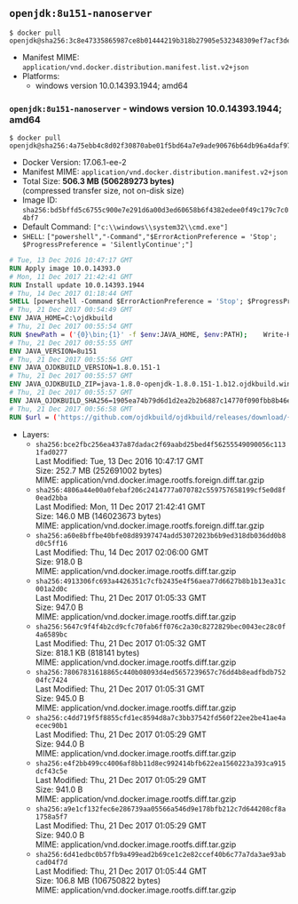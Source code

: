 ## `openjdk:8u151-nanoserver`

```console
$ docker pull openjdk@sha256:3c8e47335865987ce8b01444219b318b27905e532348309ef7acf3de06869649
```

-	Manifest MIME: `application/vnd.docker.distribution.manifest.list.v2+json`
-	Platforms:
	-	windows version 10.0.14393.1944; amd64

### `openjdk:8u151-nanoserver` - windows version 10.0.14393.1944; amd64

```console
$ docker pull openjdk@sha256:4a75ebb4c8d02f30870abe01f5bd64a7e9ade90676b64db96a4daf9791bd5d57
```

-	Docker Version: 17.06.1-ee-2
-	Manifest MIME: `application/vnd.docker.distribution.manifest.v2+json`
-	Total Size: **506.3 MB (506289273 bytes)**  
	(compressed transfer size, not on-disk size)
-	Image ID: `sha256:bd5bffd5c6755c900e7e291d6a00d3ed60658b6f4382edee0f49c179c7c04bf7`
-	Default Command: `["c:\\windows\\system32\\cmd.exe"]`
-	`SHELL`: `["powershell","-Command","$ErrorActionPreference = 'Stop'; $ProgressPreference = 'SilentlyContinue';"]`

```dockerfile
# Tue, 13 Dec 2016 10:47:17 GMT
RUN Apply image 10.0.14393.0
# Mon, 11 Dec 2017 21:42:41 GMT
RUN Install update 10.0.14393.1944
# Thu, 14 Dec 2017 01:18:44 GMT
SHELL [powershell -Command $ErrorActionPreference = 'Stop'; $ProgressPreference = 'SilentlyContinue';]
# Thu, 21 Dec 2017 00:54:49 GMT
ENV JAVA_HOME=C:\ojdkbuild
# Thu, 21 Dec 2017 00:55:54 GMT
RUN $newPath = ('{0}\bin;{1}' -f $env:JAVA_HOME, $env:PATH); 	Write-Host ('Updating PATH: {0}' -f $newPath); 	setx /M PATH $newPath;
# Thu, 21 Dec 2017 00:55:55 GMT
ENV JAVA_VERSION=8u151
# Thu, 21 Dec 2017 00:55:56 GMT
ENV JAVA_OJDKBUILD_VERSION=1.8.0.151-1
# Thu, 21 Dec 2017 00:55:57 GMT
ENV JAVA_OJDKBUILD_ZIP=java-1.8.0-openjdk-1.8.0.151-1.b12.ojdkbuild.windows.x86_64.zip
# Thu, 21 Dec 2017 00:55:57 GMT
ENV JAVA_OJDKBUILD_SHA256=1905ea74b79d6d1d2ea2b2b6887c14770f090fbb8b46e7e1bfb56e92845e9cf2
# Thu, 21 Dec 2017 00:56:58 GMT
RUN $url = ('https://github.com/ojdkbuild/ojdkbuild/releases/download/{0}/{1}' -f $env:JAVA_OJDKBUILD_VERSION, $env:JAVA_OJDKBUILD_ZIP); 	Write-Host ('Downloading {0} ...' -f $url); 	Invoke-WebRequest -Uri $url -OutFile 'ojdkbuild.zip'; 	Write-Host ('Verifying sha256 ({0}) ...' -f $env:JAVA_OJDKBUILD_SHA256); 	if ((Get-FileHash ojdkbuild.zip -Algorithm sha256).Hash -ne $env:JAVA_OJDKBUILD_SHA256) { 		Write-Host 'FAILED!'; 		exit 1; 	}; 		Write-Host 'Expanding ...'; 	Expand-Archive ojdkbuild.zip -DestinationPath C:\; 		Write-Host 'Renaming ...'; 	Move-Item 		-Path ('C:\{0}' -f ($env:JAVA_OJDKBUILD_ZIP -Replace '.zip$', '')) 		-Destination $env:JAVA_HOME 	; 		Write-Host 'Verifying install ...'; 	Write-Host '  java -version'; java -version; 	Write-Host '  javac -version'; javac -version; 		Write-Host 'Removing ...'; 	Remove-Item ojdkbuild.zip -Force; 		Write-Host 'Complete.';
```

-	Layers:
	-	`sha256:bce2fbc256ea437a87dadac2f69aabd25bed4f56255549090056c1131fad0277`  
		Last Modified: Tue, 13 Dec 2016 10:47:17 GMT  
		Size: 252.7 MB (252691002 bytes)  
		MIME: application/vnd.docker.image.rootfs.foreign.diff.tar.gzip
	-	`sha256:4806a44e00a0febaf206c2414777a070782c559757658199cf5e0d8f0ead2bba`  
		Last Modified: Mon, 11 Dec 2017 21:42:41 GMT  
		Size: 146.0 MB (146023673 bytes)  
		MIME: application/vnd.docker.image.rootfs.foreign.diff.tar.gzip
	-	`sha256:a60e8bffbe40bfe08d89397474add53072023b6b9ed318db036dd0b8d0c5ff16`  
		Last Modified: Thu, 14 Dec 2017 02:06:00 GMT  
		Size: 918.0 B  
		MIME: application/vnd.docker.image.rootfs.diff.tar.gzip
	-	`sha256:4913306fc693a4426351c7cfb2435e4f56aea77d6627b8b1b13ea31c001a2d0c`  
		Last Modified: Thu, 21 Dec 2017 01:05:33 GMT  
		Size: 947.0 B  
		MIME: application/vnd.docker.image.rootfs.diff.tar.gzip
	-	`sha256:5647c9f4f4b2cd9cfc70fab6ff076c2a30c8272829bec0043ec28c0f4a6589bc`  
		Last Modified: Thu, 21 Dec 2017 01:05:32 GMT  
		Size: 818.1 KB (818141 bytes)  
		MIME: application/vnd.docker.image.rootfs.diff.tar.gzip
	-	`sha256:78067831618865c440b08093d4ed5657239657c76dd4b8eadfbdb75204fc7424`  
		Last Modified: Thu, 21 Dec 2017 01:05:31 GMT  
		Size: 945.0 B  
		MIME: application/vnd.docker.image.rootfs.diff.tar.gzip
	-	`sha256:c4dd719f5f8855cfd1ec8594d8a7c3bb37542fd560f22ee2be41ae4aecec90b1`  
		Last Modified: Thu, 21 Dec 2017 01:05:29 GMT  
		Size: 944.0 B  
		MIME: application/vnd.docker.image.rootfs.diff.tar.gzip
	-	`sha256:e4f2bb499cc4006af8bb11d8ec992414bfb622ea1560223a393ca915dcf43c5e`  
		Last Modified: Thu, 21 Dec 2017 01:05:29 GMT  
		Size: 941.0 B  
		MIME: application/vnd.docker.image.rootfs.diff.tar.gzip
	-	`sha256:a9e1cf132fec6e286739aa05566a546d9e178bfb212c7d644208cf8a1758a5f7`  
		Last Modified: Thu, 21 Dec 2017 01:05:29 GMT  
		Size: 940.0 B  
		MIME: application/vnd.docker.image.rootfs.diff.tar.gzip
	-	`sha256:6d41edbc0b57fb9a499ead2b69ce1c2e82ccef40b6c77a7da3ae93abcad04f7d`  
		Last Modified: Thu, 21 Dec 2017 01:05:44 GMT  
		Size: 106.8 MB (106750822 bytes)  
		MIME: application/vnd.docker.image.rootfs.diff.tar.gzip
